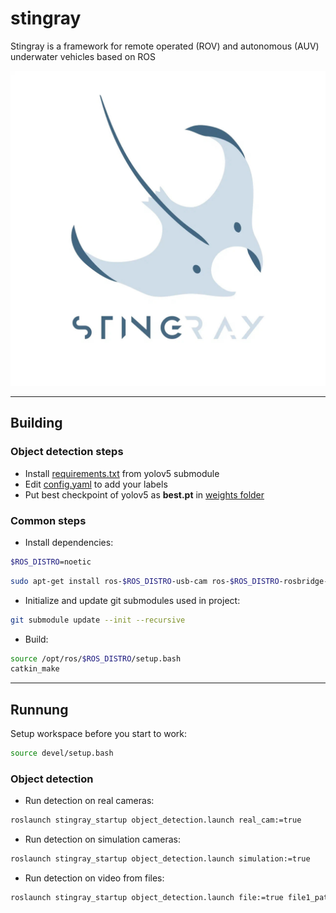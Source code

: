 # stingray

Stingray is a framework for remote operated (ROV) and autonomous (AUV) underwater vehicles based on ROS

![Stingray logo](logo.jpg "Stingray logo")

---

## Building

### Object detection steps

- Install [requirements.txt](src/vision/stingray_object_detection/scripts/yolov5/requirements.txt) from yolov5 submodule 
- Edit [config.yaml](src/vision/stingray_object_detection/weights/config.yaml) to add your labels
- Put best checkpoint of yolov5 as **best.pt** in [weights folder](src/vision/stingray_object_detection/weights)

### Common steps

- Install dependencies:
```bash
$ROS_DISTRO=noetic
```

```bash
sudo apt-get install ros-$ROS_DISTRO-usb-cam ros-$ROS_DISTRO-rosbridge-server ros-$ROS_DISTRO-image-view ros-$ROS_DISTRO-actionlib ros-$ROS_DISTRO-smach ros-$ROS_DISTRO-smach-viewer
```
- Initialize and update git submodules used in project:
```bash
git submodule update --init --recursive
```
- Build:
```bash
source /opt/ros/$ROS_DISTRO/setup.bash
catkin_make
```

---

## Runnung

Setup workspace before you start to work:

```bash
source devel/setup.bash
```

### Object detection
- Run detection on real cameras:
```bash
roslaunch stingray_startup object_detection.launch real_cam:=true 
```
- Run detection on simulation cameras:
```bash
roslaunch stingray_startup object_detection.launch simulation:=true
```
- Run detection on video from files:
```bash
roslaunch stingray_startup object_detection.launch file:=true file1_path:=PATH_TO_VIDEO_1 file2_path:=PATH_TO_VIDEO_2
```